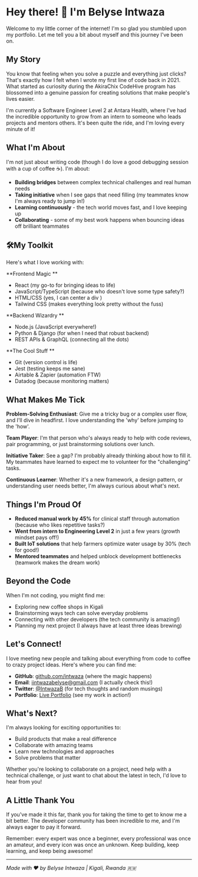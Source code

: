 # Hey there! 👋 I'm Belyse Intwaza

Welcome to my little corner of the internet! I'm so glad you stumbled upon my portfolio. Let me tell you a bit about myself and this journey I've been on.

## My Story

You know that feeling when you solve a puzzle and everything just clicks? That's exactly how I felt when I wrote my first line of code back in 2021. What started as curiosity during the AkiraChix CodeHive program has blossomed into a genuine passion for creating solutions that make people's lives easier.

I'm currently a Software Engineer Level 2 at Antara Health, where I've had the incredible opportunity to grow from an intern to someone who leads projects and mentors others. It's been quite the ride, and I'm loving every minute of it!

## What I'm About

I'm not just about writing code (though I do love a good debugging session with a cup of coffee ☕). I'm about:

- **Building bridges** between complex technical challenges and real human needs
- **Taking initiative** when I see gaps that need filling (my teammates know I'm always ready to jump in!)
- **Learning continuously** - the tech world moves fast, and I love keeping up
- **Collaborating** - some of my best work happens when bouncing ideas off brilliant teammates

## 🛠My Toolkit

Here's what I love working with:

**Frontend Magic **
- React (my go-to for bringing ideas to life)
- JavaScript/TypeScript (because who doesn't love some type safety?)
- HTML/CSS (yes, I can center a div )
- Tailwind CSS (makes everything look pretty without the fuss)

**Backend Wizardry **
- Node.js (JavaScript everywhere!)
- Python & Django (for when I need that robust backend)
- REST APIs & GraphQL (connecting all the dots)

**The Cool Stuff **
- Git (version control is life)
- Jest (testing keeps me sane)
- Airtable & Zapier (automation FTW)
- Datadog (because monitoring matters)

## What Makes Me Tick

**Problem-Solving Enthusiast**: Give me a tricky bug or a complex user flow, and I'll dive in headfirst. I love understanding the 'why' before jumping to the 'how'.

**Team Player**: I'm that person who's always ready to help with code reviews, pair programming, or just brainstorming solutions over lunch.

**Initiative Taker**: See a gap? I'm probably already thinking about how to fill it. My teammates have learned to expect me to volunteer for the "challenging" tasks.

**Continuous Learner**: Whether it's a new framework, a design pattern, or understanding user needs better, I'm always curious about what's next.

## Things I'm Proud Of

- **Reduced manual work by 45%** for clinical staff through automation (because who likes repetitive tasks?)
- **Went from intern to Engineering Level 2** in just a few years (growth mindset pays off!)
- **Built IoT solutions** that help farmers optimize water usage by 30% (tech for good!)
- **Mentored teammates** and helped unblock development bottlenecks (teamwork makes the dream work)

## Beyond the Code

When I'm not coding, you might find me:
- Exploring new coffee shops in Kigali 
- Brainstorming ways tech can solve everyday problems
- Connecting with other developers (the tech community is amazing!)
- Planning my next project (I always have at least three ideas brewing)

## Let's Connect!

I love meeting new people and talking about everything from code to coffee to crazy project ideas. Here's where you can find me:

- **GitHub**: [github.com/intwaza](https://github.com/intwaza) (where the magic happens)
- **Email**: [iintwazabelyse@gmail.com](mailto:iintwazabelyse@gmail.com) (I actually check this!)
- **Twitter**: [@IntwazaB](https://twitter.com/IntwazaB) (for tech thoughts and random musings)
- **Portfolio**: [Live Portfolio](https://intwaza-belyse-portfolio.netlify.app/) (see my work in action!)

## What's Next?

I'm always looking for exciting opportunities to:
- Build products that make a real difference
- Collaborate with amazing teams
- Learn new technologies and approaches
- Solve problems that matter

Whether you're looking to collaborate on a project, need help with a technical challenge, or just want to chat about the latest in tech, I'd love to hear from you!

## A Little Thank You

If you've made it this far, thank you for taking the time to get to know me a bit better. The developer community has been incredible to me, and I'm always eager to pay it forward.

Remember: every expert was once a beginner, every professional was once an amateur, and every icon was once an unknown. Keep building, keep learning, and keep being awesome! 

---

*Made with ❤️ by Belyse Intwaza | Kigali, Rwanda 🇷🇼*
